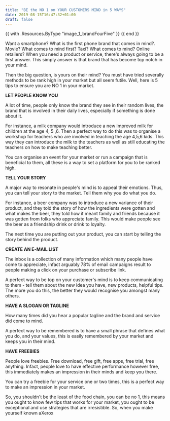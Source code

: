 ```yaml
---
title: "BE the NO 1 on YOUR CUSTOMERS MIND in 5 WAYS"
date: 2019-08-15T16:47:32+01:00
draft: false
---
```

<!-- ![Image](/img/image_1_brandFourFive.jpeg) -->

{{ with .Resources.ByType "image_1_brandFourFive" }}
{{ end }}

Want a smartphone? What is the first phone brand that comes in mind?.
Movie? What comes to mind first?
Taxi? What comes to mind?
Online retailers?
When you need a product or service, there's always going to be a first answer.
This simply answer is that brand that has become top notch in your mind.

Then the big question, is yours on their mind?
You must have tried severally methods to be rank high in your market but all seem futile. Well, here is 5 tips to ensure you are NO 1 in your market.

**LET PEOPLE KNOW YOU**

A lot of time, people only know the brand they see in their random lives, the brand that is involved in their daily lives, especially if something is done about it.

For instance, a milk company would introduce a new improved milk for children at the age 4, 5 ,6. Then a perfect way to do this was to organise a workshop for teachers who are involved in teaching the age 4,5,6 kids.
This way they can introduce the milk to the teachers as well as still educating the teachers on how to make teaching better.

You can organise an event for your market or run a campaign that is beneficial to them, all these is a way to set a platform for you to be ranked high.

**TELL YOUR STORY**

A major way to resonate in people's mind is to appeal their emotions. Thus, you can tell your story to the market. Tell them why you do what you do.

For instance, a beer company was to introduce a new variance of their product, and they told the story of how the ingredients were gotten and what makes the beer, they told how it meant family and friends because it was gotten from folks who appreciate family.
This would make people see the beer as a friendship drink or drink to loyalty.

The next time you are putting out your product, you can start by telling the story behind the product.


**CREATE AN E-MAIL LIST**

The inbox is a collection of many information which many people have come to appreciate, infact arguably 78% of email campaigns result to people making a click on your purchase or subscribe link.

A perfect way to be top on your customer's mind is to keep communicating to them - tell them about the new idea you have, new products, helpful tips. The more you do this, the better they would recognise you amongst many others.

**HAVE A SLOGAN OR TAGLINE**

How many times did you hear a popular tagline and the brand and service did come to mind.

A perfect way to be remembered is to have a small phrase that defines what you do, and your values, this is easily remembered by your market and keeps you in their mind.

**HAVE FREEBIES**

People love freebies. Free download, free gift, free apps, free trial, free anything. Infact, people love to have effective performance however free, this immediately makes an impression in their minds and keep you there.

You can try a freebie for your service one or two times, this is a perfect way to make an impression in your market.

So, you shouldn't be the least of the food chain, you can be no 1, this means you ought to know few tips that works for your market, you ought to be exceptional and use strategies that are irresistible.
So, when you make yourself known aXerox

